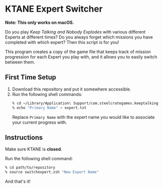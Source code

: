 # KTANE Expert Switcher

**Note: This only works on macOS.**

Do you play *Keep Talking and Nobody Explodes* with various different Experts at different times? Do you always forget which missions you have completed with which expert? Then this script is for you!

This program creates a copy of the game file that keeps track of mission progression for each Expert you play with, and it allows you to easily switch between them.

## First Time Setup

1. Download this repository and put it somewhere accessible.
2. Run the following shell commands:
   ```zsh
   % cd ~/Library/Application\ Support/com.steelcrategames.keeptalkingandnobodyexplodes
   % echo "Primary Name" > expert.txt
   ```
   Replace `Primary Name` with the expert name you would like to associate your current progress with.

## Instructions

Make sure KTANE is **closed**.

Run the following shell command:
```zsh
% cd path/to/repository
% source switchexpert.zsh "New Expert Name"
```

And that's it!

